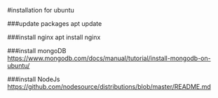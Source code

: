 #installation for ubuntu

###update packages
apt update

###install nginx
apt install nginx

###install mongoDB
https://www.mongodb.com/docs/manual/tutorial/install-mongodb-on-ubuntu/


###install NodeJs
https://github.com/nodesource/distributions/blob/master/README.md